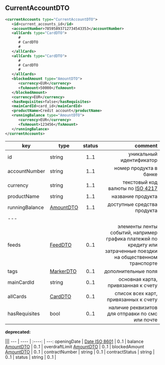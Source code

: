 ## CurrentAccountDTO

```xml
<currentAccounts type="CurrentAccountDTO">
   <id>current_accounts_id</id>
   <accountNumber>78595893712734543353</accountNumber>
   <allCards type="CardDTO">
      #
      # CardDTO
      #
   </allCards>
   <allCards type="CardDTO">
      #
      # CardDTO
      #
   </allCards>
   <blockedAmount type="AmountDTO">
      <currency>EUR</currency>
      <fxAmount>50000</fxAmount>
   </blockedAmount>
   <currency>EUR</currency>
   <hasRequisites>false</hasRequisites>
   <mainCardId>card_id</mainCardId>
   <productName>Credit account</productName>
   <runningBalance type="AmountDTO">
      <currency>EUR</currency>
      <fxAmount>123456</fxAmount>
   </runningBalance>
</currentAccounts>
```

key | type | status | comment
--- | ---- | :----: | ---:
id | string | 1..1 | уникальный идентификатор
accountNumber | string | 1..1 | номер продукта в банке
currency | string | 1..1 | текстовый код валюты по [ISO 4217](https://ru.wikipedia.org/wiki/ISO_4217)
productName | string | 1..1 | название продукта
runningBalance | [AmountDTO](#amountdto) | 1..1 | доступные средства продукта
--- |||
feeds | [FeedDTO](#feeddto) | 0..1 | элементы ленты событий, например графика платежей по кредиту или затраченные поездки на общественном транспорте
tags | [MarkerDTO](#markerdto) | 0..1 | дополнительные поля
mainCardId | string | 0..1 | основная карта, привязанная к счету
allCards | [CardDTO](#carddto) | 0..1 | список всех карт, привязанных к счету
hasRequisites | bool | 0..1 | наличие реквизитов для отправки по смс или почте

**deprecated:**

 |||
--- | ---- | :----: | ---:
openingDate | [Date ISO 8601](https://ru.wikipedia.org/wiki/ISO_8601) | 0..1 | 
balance [AmountDTO](#amountdto) | 0..1 | 
overdraftLimit [AmountDTO](#amountdto) | 0..1 | 
blockedAmount [AmountDTO](#amountdto) | 0..1 | 
contractNumber | string | 0..1 | 
contractStatus | string | 0..1 | 
status | string | 0..1 | 
